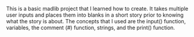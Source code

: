 This is a basic madlib project that I learned how to create. It takes multiple user inputs and places them into blanks in a short story prior to knowing what the story is about. The concepts that I used are the input() function, variables, the comment (#) function, strings, and the print() function.
